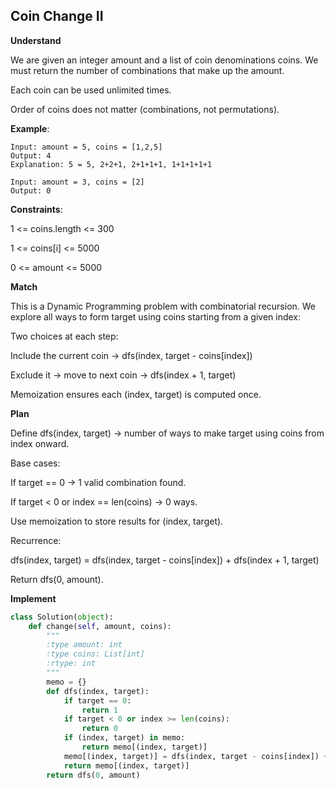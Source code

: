 ## Coin Change II

**Understand**

We are given an integer amount and a list of coin denominations coins.
We must return the number of combinations that make up the amount.

Each coin can be used unlimited times.

Order of coins does not matter (combinations, not permutations).

**Example**:

```
Input: amount = 5, coins = [1,2,5]
Output: 4
Explanation: 5 = 5, 2+2+1, 2+1+1+1, 1+1+1+1+1

Input: amount = 3, coins = [2]
Output: 0
```

**Constraints**:

1 <= coins.length <= 300

1 <= coins[i] <= 5000

0 <= amount <= 5000

**Match**

This is a Dynamic Programming problem with combinatorial recursion.
We explore all ways to form target using coins starting from a given index:

Two choices at each step:

Include the current coin → dfs(index, target - coins[index])

Exclude it → move to next coin → dfs(index + 1, target)

Memoization ensures each (index, target) is computed once.

**Plan**

Define dfs(index, target) → number of ways to make target using coins from index onward.

Base cases:

If target == 0 → 1 valid combination found.

If target < 0 or index == len(coins) → 0 ways.

Use memoization to store results for (index, target).

Recurrence:

dfs(index, target) = dfs(index, target - coins[index]) + dfs(index + 1, target)

Return dfs(0, amount).

**Implement**

```py
class Solution(object):
    def change(self, amount, coins):
        """
        :type amount: int
        :type coins: List[int]
        :rtype: int
        """
        memo = {}
        def dfs(index, target):
            if target == 0:
                return 1
            if target < 0 or index >= len(coins):
                return 0
            if (index, target) in memo:
                return memo[(index, target)]
            memo[(index, target)] = dfs(index, target - coins[index]) + dfs(index + 1, target)
            return memo[(index, target)]
        return dfs(0, amount)
```
